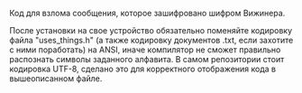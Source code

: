 Код для взлома сообщения, которое зашифровано шифром Вижинера. 

После установки на свое устройство обязательно поменяйте кодировку файла "uses_things.h" (а также кодировку документов .txt, если захотите с ними поработать) на ANSI, иначе компилятор не сможет правильно распознать символы заданного алфавита.
В самом репозитории стоит кодировка UTF-8, сделано это для корректного отображения кода в вышеописанном файле.
